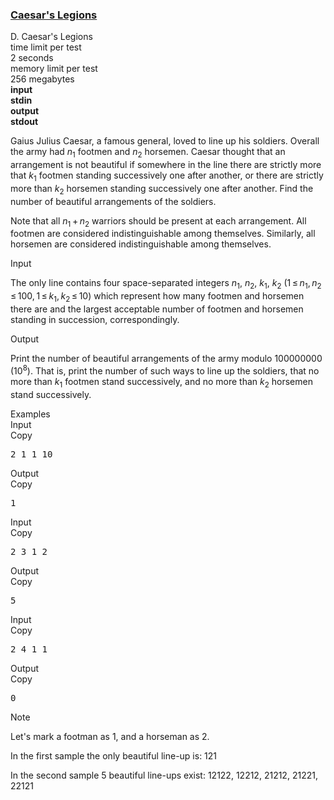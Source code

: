 <h3><a href="https://codeforces.com/contest/118/problem/D" target="_blank" rel="noopener noreferrer">Caesar's Legions</a></h3>
<div class="header"><div class="title">D. Caesar's Legions</div><div class="time-limit"><div class="property-title">time limit per test</div>2 seconds</div><div class="memory-limit"><div class="property-title">memory limit per test</div>256 megabytes</div><div class="input-file input-standard" style="font-weight: bold"><div class="property-title">input</div>stdin</div><div class="output-file output-standard" style="font-weight: bold"><div class="property-title">output</div>stdout</div></div><div><p>Gaius Julius Caesar, a famous general, loved to line up his soldiers. Overall the army had <span class="tex-span"><i>n</i><sub class="lower-index">1</sub></span> footmen and <span class="tex-span"><i>n</i><sub class="lower-index">2</sub></span> horsemen. Caesar thought that an arrangement is <span class="tex-font-style-bf">not</span> beautiful if somewhere in the line there are strictly more that <span class="tex-span"><i>k</i><sub class="lower-index">1</sub></span> footmen standing successively one after another, or there are strictly more than <span class="tex-span"><i>k</i><sub class="lower-index">2</sub></span> horsemen standing successively one after another. Find the number of <span class="tex-font-style-underline">beautiful</span> arrangements of the soldiers. </p><p>Note that all <span class="tex-span"><i>n</i><sub class="lower-index">1</sub> + <i>n</i><sub class="lower-index">2</sub></span> warriors should be present at each arrangement. All footmen are considered indistinguishable among themselves. Similarly, all horsemen are considered indistinguishable among themselves.</p></div><div class="input-specification"><div class="section-title">Input</div><p>The only line contains four space-separated integers <span class="tex-span"><i>n</i><sub class="lower-index">1</sub></span>, <span class="tex-span"><i>n</i><sub class="lower-index">2</sub></span>, <span class="tex-span"><i>k</i><sub class="lower-index">1</sub></span>, <span class="tex-span"><i>k</i><sub class="lower-index">2</sub></span> (<span class="tex-span">1 ≤ <i>n</i><sub class="lower-index">1</sub>, <i>n</i><sub class="lower-index">2</sub> ≤ 100, 1 ≤ <i>k</i><sub class="lower-index">1</sub>, <i>k</i><sub class="lower-index">2</sub> ≤ 10</span>) which represent how many footmen and horsemen there are and the largest acceptable number of footmen and horsemen standing in succession, correspondingly.</p></div><div class="output-specification"><div class="section-title">Output</div><p>Print the number of beautiful arrangements of the army modulo <span class="tex-span">100000000</span> <span class="tex-span">(10<sup class="upper-index">8</sup>)</span>. That is, print the number of such ways to line up the soldiers, that no more than <span class="tex-span"><i>k</i><sub class="lower-index">1</sub></span> footmen stand successively, and no more than <span class="tex-span"><i>k</i><sub class="lower-index">2</sub></span> horsemen stand successively.</p></div><div class="sample-tests"><div class="section-title">Examples</div><div class="sample-test"><div class="input"><div class="title">Input<div title="Copy" data-clipboard-target="#id004381746419892094" id="id002690951523620968" class="input-output-copier">Copy</div></div><pre id="id004381746419892094">2 1 1 10<br></pre></div><div class="output"><div class="title">Output<div title="Copy" data-clipboard-target="#id0021569729036258112" id="id008028478316624463" class="input-output-copier">Copy</div></div><pre id="id0021569729036258112">1<br></pre></div><div class="input"><div class="title">Input<div title="Copy" data-clipboard-target="#id0021067342877782058" id="id007970178371197014" class="input-output-copier">Copy</div></div><pre id="id0021067342877782058">2 3 1 2<br></pre></div><div class="output"><div class="title">Output<div title="Copy" data-clipboard-target="#id009219948155228729" id="id005131916568754009" class="input-output-copier">Copy</div></div><pre id="id009219948155228729">5<br></pre></div><div class="input"><div class="title">Input<div title="Copy" data-clipboard-target="#id007206935692087577" id="id004520278315319348" class="input-output-copier">Copy</div></div><pre id="id007206935692087577">2 4 1 1<br></pre></div><div class="output"><div class="title">Output<div title="Copy" data-clipboard-target="#id0040153463792713917" id="id003997941553425587" class="input-output-copier">Copy</div></div><pre id="id0040153463792713917">0<br></pre></div></div></div><div class="note"><div class="section-title">Note</div><p>Let's mark a footman as <span class="tex-font-style-tt">1</span>, and a horseman as <span class="tex-font-style-tt">2</span>.</p><p>In the first sample the only beautiful line-up is: <span class="tex-font-style-tt">121</span></p><p>In the second sample 5 beautiful line-ups exist: <span class="tex-font-style-tt">12122</span>, <span class="tex-font-style-tt">12212</span>, <span class="tex-font-style-tt">21212</span>, <span class="tex-font-style-tt">21221</span>, <span class="tex-font-style-tt">22121</span></p></div>